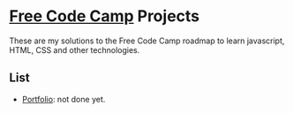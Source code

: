 # [Free Code Camp](http://www.freecodecamp.com) Projects
These are my solutions to the Free Code Camp roadmap to learn javascript, HTML, CSS and other technologies.

## List
- [Portfolio](frontEnd/01portfolio): not done yet.
